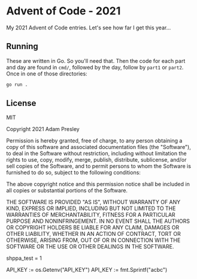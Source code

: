 # Advent of Code - 2021

My 2021 Advent of Code entries. Let's see how far I get this year...

## Running

These are written in Go. So you'll need that. Then the code for each part and day are found in `cmd/`, followed by the day, follow by `part1` or `part2`. Once in one of those directories:

```bash
go run .
```

## License

MIT

Copyright 2021 Adam Presley

Permission is hereby granted, free of charge, to any person obtaining a copy of this software and associated documentation files (the "Software"), to deal in the Software without restriction, including without limitation the rights to use, copy, modify, merge, publish, distribute, sublicense, and/or sell copies of the Software, and to permit persons to whom the Software is furnished to do so, subject to the following conditions:

The above copyright notice and this permission notice shall be included in all copies or substantial portions of the Software.

THE SOFTWARE IS PROVIDED "AS IS", WITHOUT WARRANTY OF ANY KIND, EXPRESS OR IMPLIED, INCLUDING BUT NOT LIMITED TO THE WARRANTIES OF MERCHANTABILITY, FITNESS FOR A PARTICULAR PURPOSE AND NONINFRINGEMENT. IN NO EVENT SHALL THE AUTHORS OR COPYRIGHT HOLDERS BE LIABLE FOR ANY CLAIM, DAMAGES OR OTHER LIABILITY, WHETHER IN AN ACTION OF CONTRACT, TORT OR OTHERWISE, ARISING FROM, OUT OF OR IN CONNECTION WITH THE SOFTWARE OR THE USE OR OTHER DEALINGS IN THE SOFTWARE.

shppa_test = 1

API_KEY := os.Getenv("API_KEY")
API_KEY := fmt.Sprintf("acbc")

